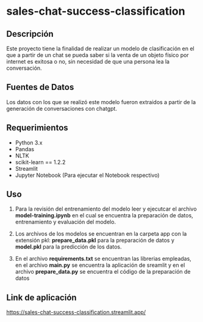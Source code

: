 # sales-chat-success-classification

## Descripción

Este proyecto tiene la finalidad de realizar un  modelo de clasificación en el que a partir de un chat se pueda saber si la venta de un objeto físico por internet es exitosa o no, sin necesidad de que una persona lea la conversación.

## Fuentes de Datos

Los datos con los que se realizó este modelo fueron extraidos a partir de la generación de conversaciones con chatgpt.

## Requerimientos

- Python 3.x
- Pandas
- NLTK
- scikit-learn == 1.2.2
- Streamlit
- Jupyter Notebook (Para ejecutar el Notebook respectivo)

## Uso
1. Para la revisión del entrenamiento del modelo leer y ejecutcar el archivo **model-training.ipynb** en el cual se encuentra la preparación de datos, entrenamiento y evaluación del modelo.

2. Los archivos de los modelos se encuentran en la carpeta app con la extensión pkl: **prepare_data.pkl** para la preparación de datos y **model.pkl** para la predicción de los datos.

3. En el archivo **requirements.txt** se encuentran las librerias empleadas, en el archivo **main.py** se encuentra la aplicación de sreamlit y en el archivo **prepare_data.py** se encuentra el código de la preparación de datos

## Link de aplicación
https://sales-chat-success-classification.streamlit.app/
